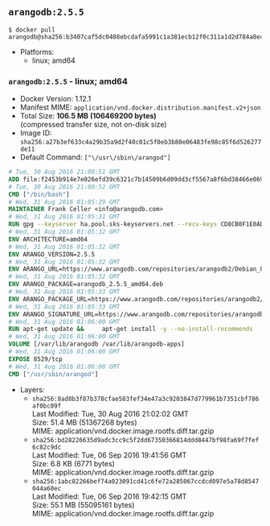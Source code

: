 ## `arangodb:2.5.5`

```console
$ docker pull arangodb@sha256:b3407caf5dc0408ebcdafa5991c1a381ecb12f0c311a1d2d784a8ec717047829
```

-	Platforms:
	-	linux; amd64

### `arangodb:2.5.5` - linux; amd64

-	Docker Version: 1.12.1
-	Manifest MIME: `application/vnd.docker.distribution.manifest.v2+json`
-	Total Size: **106.5 MB (106469200 bytes)**  
	(compressed transfer size, not on-disk size)
-	Image ID: `sha256:a27b3ef633c4a29b35a9d2f40c01c5f0eb3b80e06483fe98c85f6d526277de11`
-	Default Command: `["\/usr\/sbin\/arangod"]`

```dockerfile
# Tue, 30 Aug 2016 21:00:51 GMT
ADD file:f2453b914e7e026efd39c6321c7b14509b6d09dd3cf5567a8f6bd38466e06954 in / 
# Tue, 30 Aug 2016 21:00:52 GMT
CMD ["/bin/bash"]
# Wed, 31 Aug 2016 01:05:29 GMT
MAINTAINER Frank Celler <info@arangodb.com>
# Wed, 31 Aug 2016 01:05:31 GMT
RUN gpg --keyserver ha.pool.sks-keyservers.net --recv-keys CD8CB0F1E0AD5B52E93F41E7EA93F5E56E751E9B
# Wed, 31 Aug 2016 01:05:32 GMT
ENV ARCHITECTURE=amd64
# Wed, 31 Aug 2016 01:05:32 GMT
ENV ARANGO_VERSION=2.5.5
# Wed, 31 Aug 2016 01:05:32 GMT
ENV ARANGO_URL=https://www.arangodb.com/repositories/arangodb2/Debian_8.0
# Wed, 31 Aug 2016 01:05:32 GMT
ENV ARANGO_PACKAGE=arangodb_2.5.5_amd64.deb
# Wed, 31 Aug 2016 01:05:33 GMT
ENV ARANGO_PACKAGE_URL=https://www.arangodb.com/repositories/arangodb2/Debian_8.0/amd64/arangodb_2.5.5_amd64.deb
# Wed, 31 Aug 2016 01:05:33 GMT
ENV ARANGO_SIGNATURE_URL=https://www.arangodb.com/repositories/arangodb2/Debian_8.0/amd64/arangodb_2.5.5_amd64.deb.asc
# Wed, 31 Aug 2016 01:06:00 GMT
RUN apt-get update &&     apt-get install -y --no-install-recommends         ca-certificates         wget     &&     rm -rf /var/lib/apt/lists/* &&     wget ${ARANGO_SIGNATURE_URL} &&           wget ${ARANGO_PACKAGE_URL} &&             gpg --verify ${ARANGO_PACKAGE}.asc &&     dpkg -i ${ARANGO_PACKAGE} &&     sed -ri         -e 's!127\.0\.0\.1!0.0.0.0!g'         -e 's!^(file\s*=).*!\1 -!'         /etc/arangodb/arangod.conf     &&     apt-get purge -y --auto-remove ca-certificates wget &&     rm -f ${ARANGO_PACKAGE}*
# Wed, 31 Aug 2016 01:06:00 GMT
VOLUME [/var/lib/arangodb /var/lib/arangodb-apps]
# Wed, 31 Aug 2016 01:06:00 GMT
EXPOSE 8529/tcp
# Wed, 31 Aug 2016 01:06:00 GMT
CMD ["/usr/sbin/arangod"]
```

-	Layers:
	-	`sha256:8ad8b3f87b378cfae583fef34e47a3c9203847d779961b7351cbf786af0bc09f`  
		Last Modified: Tue, 30 Aug 2016 21:02:02 GMT  
		Size: 51.4 MB (51367268 bytes)  
		MIME: application/vnd.docker.image.rootfs.diff.tar.gzip
	-	`sha256:bd28226635d9adc3cc9c5f2dd67350366814ddd8447bf98fa69f7fef6c82c9dc`  
		Last Modified: Tue, 06 Sep 2016 19:41:56 GMT  
		Size: 6.8 KB (6771 bytes)  
		MIME: application/vnd.docker.image.rootfs.diff.tar.gzip
	-	`sha256:1abc82266bef74a023091cd41c6fe72a285067ccdcd097e5a78d8547044a60ec`  
		Last Modified: Tue, 06 Sep 2016 19:42:15 GMT  
		Size: 55.1 MB (55095161 bytes)  
		MIME: application/vnd.docker.image.rootfs.diff.tar.gzip

